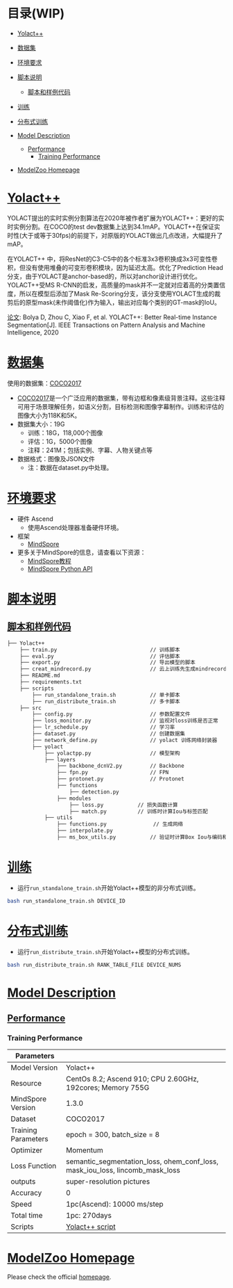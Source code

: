 # 目录(WIP)

- [Yolact++](#Yolact++)
- [数据集](#数据集)
- [环境要求](#环境要求)
- [脚本说明](#脚本说明)
    - [脚本和样例代码](#脚本和样例代码)
- [训练](#训练)
- [分布式训练](#分布式训练)
- [Model Description](#model-description)
    - [Performance](#performance)
        - [Training Performance](#training-performance)

- [ModelZoo Homepage](#modelzoo-homepage)

# [Yolact++](#目录)

YOLACT提出的实时实例分割算法在2020年被作者扩展为YOLACT++：更好的实时实例分割。在COCO的test dev数据集上达到34.1mAP。YOLACT++在保证实时性(大于或等于30fps)的前提下，对原版的YOLACT做出几点改进，大幅提升了mAP。

在YOLACT++ 中，将ResNet的C3-C5中的各个标准3x3卷积换成3x3可变性卷积，但没有使用堆叠的可变形卷积模块，因为延迟太高。优化了Prediction Head分支，由于YOLACT是anchor-based的，所以对anchor设计进行优化。YOLACT++受MS R-CNN的启发，高质量的mask并不一定就对应着高的分类置信度，所以在模型后添加了Mask Re-Scoring分支，该分支使用YOLACT生成的裁剪后的原型mask(未作阈值化)作为输入，输出对应每个类别的GT-mask的IoU。

[论文](https://arxiv.org/abs/1912.06218): Bolya D,  Zhou C,  Xiao F, et al. YOLACT++: Better Real-time Instance Segmentation[J]. IEEE Transactions on Pattern Analysis and Machine Intelligence, 2020

# [数据集](#目录)

使用的数据集：[COCO2017](https://cocodataset.org/#download)

- [COCO2017](https://cocodataset.org/)是一个广泛应用的数据集，带有边框和像素级背景注释。这些注释可用于场景理解任务，如语义分割，目标检测和图像字幕制作。训练和评估的图像大小为118K和5K。
- 数据集大小：19G
    - 训练：18G，118,000个图像
    - 评估：1G，5000个图像
    - 注释：241M；包括实例、字幕、人物关键点等
- 数据格式：图像及JSON文件
    - 注：数据在dataset.py中处理。

# [环境要求](#目录)

- 硬件 Ascend
    - 使用Ascend处理器准备硬件环境。
- 框架
    - [MindSpore](https://www.mindspore.cn/install)
- 更多关于MindSpore的信息，请查看以下资源：
    - [MindSpore教程](https://www.mindspore.cn/tutorials/zh-CN/master/index.html)
    - [MindSpore Python API](https://www.mindspore.cn/docs/zh-CN/master/api_python/mindspore.html)

# [脚本说明](#目录)

## [脚本和样例代码](#目录)

```markdown
├── Yolact++
    ├── train.py                              // 训练脚本
    ├── eval.py                               // 评估脚本
    ├── export.py                             // 导出模型的脚本
    ├── creat_mindrecord.py                   // 云上训练先生成mindrecord，再执行train效率会有提升
    ├── README.md
    ├── requirements.txt
    ├── scripts
        ├── run_standalone_train.sh           // 单卡脚本
        ├── run_distribute_train.sh           // 多卡脚本
    ├── src
        ├── config.py                         // 参数配置文件
        ├── loss_monitor.py                   // 监视对loss训练是否正常
        ├── lr_schedule.py                    // 学习率
        ├── dataset.py                        // 创建数据集
        ├── network_define.py                 // yolact 训练网络封装器
        ├── yolact
            ├── yolactpp.py                   // 模型架构
            ├── layers
                ├── backbone_dcnV2.py         // Backbone
                ├── fpn.py                    // FPN
                ├── protonet.py               // Protonet
                ├── functions
                    ├── detection.py
                ├── modules
                    ├── loss.py           // 损失函数计算
                    ├── match.py          // 训练时计算Iou与标签匹配
            ├── utils
                ├── functions.py               // 生成网络
                ├── interpolate.py
                ├── ms_box_utils.py           // 验证时计算Box Iou与编码和解码

```

# [训练](#目录)

- 运行`run_standalone_train.sh`开始Yolact++模型的非分布式训练。

```bash
bash run_standalone_train.sh DEVICE_ID
```

# [分布式训练](#目录)

- 运行`run_distribute_train.sh`开始Yolact++模型的分布式训练。

```bash
bash run_distribute_train.sh RANK_TABLE_FILE DEVICE_NUMS
```

# [Model Description](#目录)

## [Performance](#目录)

### Training Performance

| Parameters          |                                                              |
| ------------------- | ------------------------------------------------------------ |
| Model Version       | Yolact++                                                     |
| Resource            | CentOs 8.2; Ascend 910; CPU 2.60GHz, 192cores; Memory 755G   |
| MindSpore Version   | 1.3.0                                                        |
| Dataset             | COCO2017                                                     |
| Training Parameters | epoch = 300,  batch_size = 8                                 |
| Optimizer           | Momentum                                                     |
| Loss Function       | semantic_segmentation_loss, ohem_conf_loss, mask_iou_loss, lincomb_mask_loss |
| outputs             | super-resolution pictures                                    |
| Accuracy            | 0                                                            |
| Speed               | 1pc(Ascend): 10000 ms/step                                   |
| Total time          | 1pc: 270days                                                 |
| Scripts             | [Yolact++ script](https://gitee.com/mindspore/models/tree/master/research/cv/Yolact++) |

# [ModelZoo Homepage](#目录)

Please check the official [homepage](https://gitee.com/mindspore/models).

